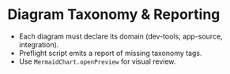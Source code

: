 # Diagram Taxonomy & Reporting

- Each diagram must declare its domain (dev-tools, app-source, integration).
- Preflight script emits a report of missing taxonomy tags.
- Use `MermaidChart.openPreview` for visual review.
